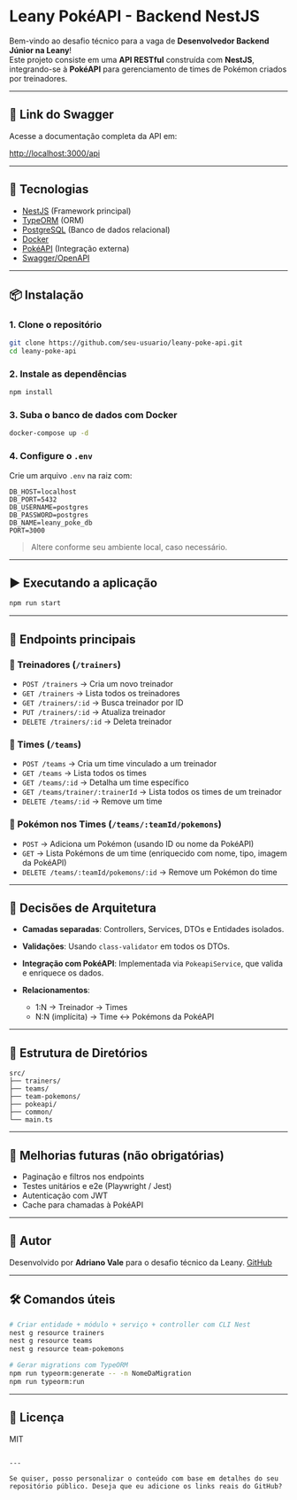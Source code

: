 # Leany PokéAPI - Backend NestJS

Bem-vindo ao desafio técnico para a vaga de **Desenvolvedor Backend Júnior na Leany**!  
Este projeto consiste em uma **API RESTful** construída com **NestJS**, integrando-se à **PokéAPI** para gerenciamento de times de Pokémon criados por treinadores.

---

## 🔗 Link do Swagger

Acesse a documentação completa da API em:



[http://localhost:3000/api](http://localhost:3000/api)


---

## 📌 Tecnologias

- [NestJS](https://nestjs.com/) (Framework principal)
- [TypeORM](https://typeorm.io/) (ORM)
- [PostgreSQL](https://www.postgresql.org/) (Banco de dados relacional)
- [Docker](https://www.docker.com/)
- [PokéAPI](https://pokeapi.co/) (Integração externa)
- [Swagger/OpenAPI](https://swagger.io/)

---

## 📦 Instalação

### 1. Clone o repositório

```bash
git clone https://github.com/seu-usuario/leany-poke-api.git
cd leany-poke-api
````

### 2. Instale as dependências

```bash
npm install
```

### 3. Suba o banco de dados com Docker

```bash
docker-compose up -d
```

### 4. Configure o `.env`

Crie um arquivo `.env` na raiz com:

```env
DB_HOST=localhost
DB_PORT=5432
DB_USERNAME=postgres
DB_PASSWORD=postgres
DB_NAME=leany_poke_db
PORT=3000
```

> Altere conforme seu ambiente local, caso necessário.

---

## ▶️ Executando a aplicação

```bash
npm run start
```

---

## 📘 Endpoints principais

### 🔹 Treinadores (`/trainers`)

* `POST /trainers` → Cria um novo treinador
* `GET /trainers` → Lista todos os treinadores
* `GET /trainers/:id` → Busca treinador por ID
* `PUT /trainers/:id` → Atualiza treinador
* `DELETE /trainers/:id` → Deleta treinador

### 🔹 Times (`/teams`)

* `POST /teams` → Cria um time vinculado a um treinador
* `GET /teams` → Lista todos os times
* `GET /teams/:id` → Detalha um time específico
* `GET /teams/trainer/:trainerId` → Lista todos os times de um treinador
* `DELETE /teams/:id` → Remove um time

### 🔹 Pokémon nos Times (`/teams/:teamId/pokemons`)

* `POST` → Adiciona um Pokémon (usando ID ou nome da PokéAPI)
* `GET` → Lista Pokémons de um time (enriquecido com nome, tipo, imagem da PokéAPI)
* `DELETE /teams/:teamId/pokemons/:id` → Remove um Pokémon do time

---

## 🧠 Decisões de Arquitetura

* **Camadas separadas**: Controllers, Services, DTOs e Entidades isolados.
* **Validações**: Usando `class-validator` em todos os DTOs.
* **Integração com PokéAPI**: Implementada via `PokeapiService`, que valida e enriquece os dados.
* **Relacionamentos**:

  * 1\:N → Treinador → Times
  * N\:N (implícita) → Time ↔ Pokémons da PokéAPI

---

## 📂 Estrutura de Diretórios

```
src/
├── trainers/
├── teams/
├── team-pokemons/
├── pokeapi/
├── common/
└── main.ts
```

---

## 🧪 Melhorias futuras (não obrigatórias)

* Paginação e filtros nos endpoints
* Testes unitários e e2e (Playwright / Jest)
* Autenticação com JWT
* Cache para chamadas à PokéAPI

---

## 📝 Autor

Desenvolvido por **Adriano Vale** para o desafio técnico da Leany.
[GitHub](https://github.com/ValeAdriano)

---

## 🛠 Comandos úteis

```bash
# Criar entidade + módulo + serviço + controller com CLI Nest
nest g resource trainers
nest g resource teams
nest g resource team-pokemons

# Gerar migrations com TypeORM
npm run typeorm:generate -- -n NomeDaMigration
npm run typeorm:run
```

---

## 📄 Licença

MIT

```

---

Se quiser, posso personalizar o conteúdo com base em detalhes do seu repositório público. Deseja que eu adicione os links reais do GitHub?
```
